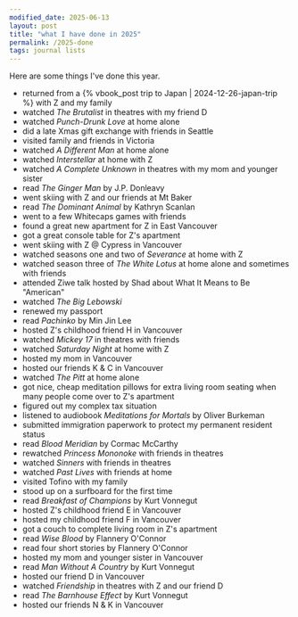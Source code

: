 ```yaml
---
modified_date: 2025-06-13
layout: post
title: "what I have done in 2025"
permalink: /2025-done
tags: journal lists
---
```


Here are some things I've done this year.
<!--more-->

- returned from a {% vbook_post trip to Japan | 2024-12-26-japan-trip %} with Z and my family
- watched _The Brutalist_ in theatres with my friend D
- watched _Punch-Drunk Love_ at home alone
- did a late Xmas gift exchange with friends in Seattle
- visited family and friends in Victoria
- watched _A Different Man_ at home alone
- watched _Interstellar_ at home with Z
- watched _A Complete Unknown_ in theatres with my mom and younger sister
- read _The Ginger Man_ by J.P. Donleavy
- went skiing with Z and our friends at Mt Baker
- read _The Dominant Animal_ by Kathryn Scanlan
- went to a few Whitecaps games with friends
- found a great new apartment for Z in East Vancouver
- got a great console table for Z's apartment
- went skiing with Z @ Cypress in Vancouver
- watched seasons one and two of _Severance_ at home with Z
- watched season three of _The White Lotus_ at home alone and sometimes with friends
- attended Ziwe talk hosted by Shad about What It Means to Be "American"
- watched _The Big Lebowski_
- renewed my passport
- read _Pachinko_ by Min Jin Lee
- hosted Z's childhood friend H in Vancouver
- watched _Mickey 17_ in theatres with friends
- watched _Saturday Night_ at home with Z
- hosted my mom in Vancouver
- hosted our friends K & C in Vancouver
- watched _The Pitt_ at home alone
- got nice, cheap meditation pillows for extra living room seating when many people come over to Z's apartment
- figured out my complex tax situation
- listened to audiobook _Meditations for Mortals_ by Oliver Burkeman
- submitted immigration paperwork to protect my permanent resident status
- read _Blood Meridian_ by Cormac McCarthy
- rewatched _Princess Mononoke_ with friends in theatres
- watched _Sinners_ with friends in theatres
- watched _Past Lives_ with friends at home
- visited Tofino with my family
- stood up on a surfboard for the first time
- read _Breakfast of Champions_ by Kurt Vonnegut
- hosted Z's childhood friend E in Vancouver
- hosted my childhood friend F in Vancouver
- got a couch to complete living room in Z's apartment
- read _Wise Blood_ by Flannery O'Connor
- read four short stories by Flannery O'Connor
- hosted my mom and younger sister in Vancouver
- read _Man Without A Country_ by Kurt Vonnegut
- hosted our friend D in Vancouver
- watched _Friendship_ in theatres with Z and our friend D
- read _The Barnhouse Effect_ by Kurt Vonnegut
- hosted our friends N & K in Vancouver

